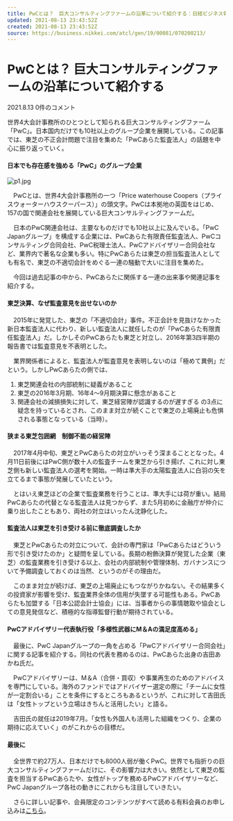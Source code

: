 ```yaml
---
title: PwCとは？　巨大コンサルティングファームの沿革について紹介する：日経ビジネス電子版
updated: 2021-08-13 23:43:52Z
created: 2021-08-13 23:43:52Z
source: https://business.nikkei.com/atcl/gen/19/00081/070200213/
---
```


# PwCとは？ 巨大コンサルティングファームの沿革について紹介する

2021.8.13
0件のコメント

世界4大会計事務所のひとつとして知られる巨大コンサルティングファーム「PwC」。日本国内だけでも10社以上のグループ企業を展開している。この記事では、東芝の不正会計問題で注目を集めた「PwCあらた監査法人」の話題を中心に振り返っていく。

#### 日本でも存在感を強める「PwC」のグループ企業

![p1.jpg](../_resources/p1.jpg)

　PwCとは、世界4大会計事務所の一つ「Price waterhouse Coopers（プライスウォーターハウスクーパース）」の頭文字。PwCは本拠地の英国をはじめ、157の国で関連会社を展開している巨大コンサルティングファームだ。

　日本のPwC関連会社は、主要なものだけでも10社以上に及んでいる。「PwC Japanグループ」を構成する企業には、PwCあらた有限責任監査法人、PwCコンサルティング合同会社、PwC税理士法人、PwCアドバイザリー合同会社など、業界内で著名な企業も多い。特にPwCあらたは東芝の担当監査法人としても有名で、東芝の不適切会計をめぐる一連の騒動で大いに注目を集めた。

　今回は過去記事の中から、PwCあらたに関係する一連の出来事や関連記事を紹介する。

#### 東芝決算、なぜ監査意見を出せないのか

　2015年に発覚した、東芝の「不適切会計」事件。不正会計を見抜けなかった新日本監査法人に代わり、新しい監査法人に就任したのが「PwCあらた有限責任監査法人」だ。しかしそのPwCあらたも東芝と対立し、2016年第3四半期の報告書では監査意見を不表明とした。

　業界関係者によると、監査法人が監査意見を表明しないのは「極めて異例」だという。しかしPwCあらたの側では、
1. 東芝関連会社の内部統制に疑義があること
2. 東芝の2016年3月期、16年4～9月期決算に懸念があること
3. 関連会社の減損損失に対して、東芝経営陣が認識するのが遅すぎる
の3点に疑念を持っているとされ、このまま対立が続くことで東芝の上場廃止も危惧される事態となっている（当時）。

#### 狭まる東芝包囲網　制御不能の経営陣

　2017年4月中旬、東芝とPwCあらたの対立がいっそう深まることとなった。4月11日前後にはPwC側が数十人の監査チームを東芝から引き揚げ、これに対し東芝側も新しい監査法人の選考を開始。一時は準大手の太陽監査法人に白羽の矢を立てるまで事態が発展していたという。

　とはいえ東芝ほどの企業で監査業務を行うことは、準大手には荷が重い。結局PwCあらたの代替となる監査法人は見つからず、また5月初めに金融庁が仲介に乗り出したこともあり、両社の対立はいったん沈静化した。

#### 監査法人は東芝を引き受ける前に徹底調査したか

　東芝とPwCあらたの対立について、会計の専門家は「PwCあらたはどういう形で引き受けたのか」と疑問を呈している。長期の粉飾決算が発覚した企業（東芝）の監査業務を引き受ける以上、会社の内部統制や管理体制、ガバナンスについて予備調査しておくのは当然、というのがその理由だ。

　このまま対立が続けば、東芝の上場廃止にもつながりかねない。その結果多くの投資家が影響を受け、監査業界全体の信用が失墜する可能性もある。PwCあらたも加盟する「日本公認会計士協会」には、当事者からの事情聴取や協会としての意見発信など、積極的な指導監督行動が期待されている。

#### PwCアドバイザリー代表執行役「多様性武器にM＆Aの満足度高める」

　最後に、PwC Japanグループの一角を占める「PwCアドバイザリー合同会社」に関する記事を紹介する。同社の代表を務めるのは、PwCあらた出身の吉田あかね氏だ。

　PwCアドバイザリーは、M＆A（合併・買収）や事業再生のためのアドバイスを専門にしている。海外のファンドではアドバイザー選定の際に「チームに女性が一定割合いる」ことを条件にするところもあるというが、これに対して吉田氏は「女性トップという立場はきちんと活用したい」と語る。

　吉田氏の就任は2019年7月。「女性も外国人も活用した組織をつくり、企業の期待に応えていく」のがこれからの目標だ。

#### 最後に

　全世界で約27万人、日本だけでも8000人弱が働くPwC。世界でも指折りの巨大コンサルティングファームだけに、その影響力は大きい。依然として東芝の監査を担当するPwCあらたや、女性がトップを務めるPwCアドバイザリーなど、PwC Japanグループ各社の動きにこれからも注目していきたい。

　さらに詳しい記事や、会員限定のコンテンツがすべて読める有料会員のお申し込みは[こちら](https://info.nikkei.com/nb/subscription/)。